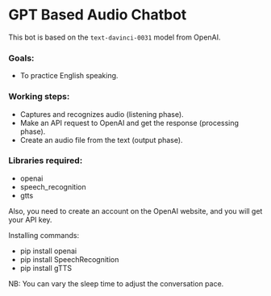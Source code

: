 # GPT Based Audio Chatbot

This bot is based on the `text-davinci-0031` model from OpenAI.

### Goals:
- To practice English speaking. 

### Working steps:

- Captures and recognizes audio (listening phase).
- Make an API request to OpenAI and get the response (processing phase).
- Create an audio file from the text (output phase).

### Libraries required:
- openai
- speech_recognition
- gtts

Also, you need to create an account on the OpenAI website, and you will get your API key.

Installing commands:
- pip install openai
- pip install SpeechRecognition
- pip install gTTS

NB: You can vary the sleep time to adjust the conversation pace.